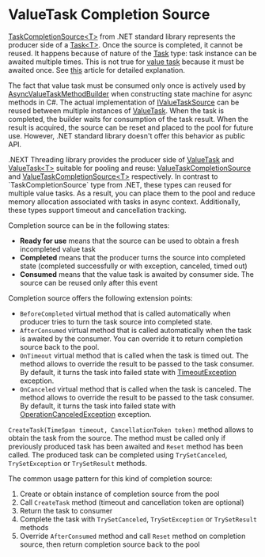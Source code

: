 ValueTask Completion Source
====
[TaskCompletionSource&lt;T&gt;](https://docs.microsoft.com/en-us/dotnet/api/system.threading.tasks.taskcompletionsource-1) from .NET standard library represents the producer side of a [Task&lt;T&gt;](https://docs.microsoft.com/en-us/dotnet/api/system.threading.tasks.task-1). Once the source is completed, it cannot be reused. It happens because of nature of the [Task](https://docs.microsoft.com/en-us/dotnet/api/system.threading.tasks.task) type: task instance can be awaited multiple times. This is not true for [value task](https://docs.microsoft.com/en-us/dotnet/api/system.threading.tasks.valuetask) because it must be awaited once. See [this](https://itnext.io/why-can-a-valuetask-only-be-awaited-once-31169b324fa4) article for detailed explanation.

The fact that value task must be consumed only once is actively used by [AsyncValueTaskMethodBuilder](https://docs.microsoft.com/en-us/dotnet/api/system.runtime.compilerservices.asyncvaluetaskmethodbuilder) when constructing state machine for async methods in C#. The actual implementation of [IValueTaskSource](https://docs.microsoft.com/en-us/dotnet/api/system.threading.tasks.sources.ivaluetasksource) can be reused between multiple instances of [ValueTask](https://docs.microsoft.com/en-us/dotnet/api/system.threading.tasks.valuetask). When the task is completed, the builder waits for consumption of the task result. When the result is acquired, the source can be reset and placed to the pool for future use. However, .NET standard library doesn't offer this behavior as public API.

.NEXT Threading library provides the producer side of [ValueTask](https://docs.microsoft.com/en-us/dotnet/api/system.threading.tasks.valuetask) and [ValueTask&lt;T&gt;](https://docs.microsoft.com/en-us/dotnet/api/system.threading.tasks.valuetask-1) suitable for pooling and reuse: [ValueTaskCompletionSource](xref:DotNext.Threading.Tasks.ValueTaskCompletionSource) and [ValueTaskCompletionSource&lt;T&gt;](xref:DotNext.Threading.Tasks.ValueTaskCompletionSource`1) respectively. In contrast to `TaskCompletionSource` type from .NET, these types can reused for multiple value tasks. As a result, you can place them to the pool and reduce memory allocation associated with tasks in async context. Additionally, these types support timeout and cancellation tracking.

Completion source can be in the following states:
* **Ready for use** means that the source can be used to obtain a fresh incompleted value task
* **Completed** means that the producer turns the source into completed state (completed successfully or with exception, canceled, timed out)
* **Consumed** means that the value task is awaited by consumer side. The source can be reused only after this event

Completion source offers the following extension points:
* `BeforeCompleted` virtual method that is called automatically when producer tries to turn the task source into completed state.
* `AfterConsumed` virtual method that is called automatically when the task is awaited by the consumer. You can override it to return completion source back to the pool.
* `OnTimeout` virtual method that is called when the task is timed out. The method allows to override the result to be passed to the task consumer. By default, it turns the task into failed state with [TimeoutException](https://docs.microsoft.com/en-us/dotnet/api/system.timeoutexception) exception.
* `OnCanceled` virtual method that is called when the task is canceled. The method allows to override the result to be passed to the task consumer. By default, it turns the task into failed state with [OperationCanceledException](https://docs.microsoft.com/en-us/dotnet/api/system.operationcanceledexception) exception.

`CreateTask(TimeSpan timeout, CancellationToken token)` method allows to obtain the task from the source. The method must be called only if previously produced task has been awaited and `Reset` method has been called. The produced task can be completed using `TrySetCanceled`, `TrySetException` or `TrySetResult` methods.

The common usage pattern for this kind of completion source:
1. Create or obtain instance of completion source from the pool
1. Call `CreateTask` method (timeout and cancellation token are optional)
1. Return the task to consumer
1. Complete the task with `TrySetCanceled`, `TrySetException` or `TrySetResult` methods
1. Override `AfterConsumed` method and call `Reset` method on completion source, then return completion source back to the pool 